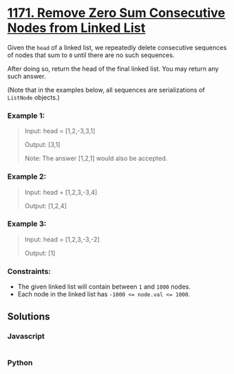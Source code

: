 # [1171. Remove Zero Sum Consecutive Nodes from Linked List](https://leetcode.com/problems/remove-zero-sum-consecutive-nodes-from-linked-list/description/)

Given the `head` of a linked list, we repeatedly delete consecutive sequences of nodes that sum to `0` until there are no such sequences.

After doing so, return the head of the final linked list.  You may return any such answer.

 
(Note that in the examples below, all sequences are serializations of `ListNode` objects.)


### Example 1:
> Input: head = [1,2,-3,3,1]
>
> Output: [3,1]
>
> Note: The answer [1,2,1] would also be accepted.


### Example 2:
> Input: head = [1,2,3,-3,4]
>
> Output: [1,2,4]


### Example 3:
> Input: head = [1,2,3,-3,-2]
>
> Output: [1]
 

### Constraints:
- The given linked list will contain between `1` and `1000` nodes.
- Each node in the linked list has `-1000 <= node.val <= 1000`.


## Solutions

### Javascript
```javascript

```

### Python
```python

```